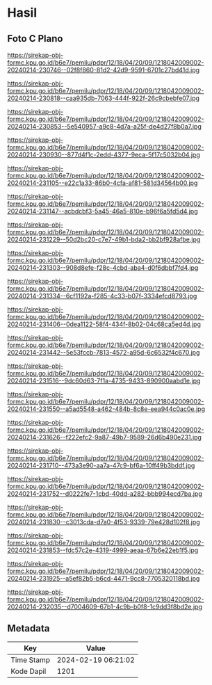 # Hasil

## Foto C Plano

https://sirekap-obj-formc.kpu.go.id/b6e7/pemilu/pdpr/12/18/04/20/09/1218042009002-20240214-230746--02f8f860-81d2-42d9-9591-6701c27bd41d.jpg

https://sirekap-obj-formc.kpu.go.id/b6e7/pemilu/pdpr/12/18/04/20/09/1218042009002-20240214-230818--caa935db-7063-444f-922f-26c9cbebfe07.jpg

https://sirekap-obj-formc.kpu.go.id/b6e7/pemilu/pdpr/12/18/04/20/09/1218042009002-20240214-230853--5e540957-a9c8-4d7a-a25f-de4d27f8b0a7.jpg

https://sirekap-obj-formc.kpu.go.id/b6e7/pemilu/pdpr/12/18/04/20/09/1218042009002-20240214-230930--877d4f1c-2edd-4377-9eca-5f17c5032b04.jpg

https://sirekap-obj-formc.kpu.go.id/b6e7/pemilu/pdpr/12/18/04/20/09/1218042009002-20240214-231105--e22c1a33-86b0-4cfa-af81-581d34564b00.jpg

https://sirekap-obj-formc.kpu.go.id/b6e7/pemilu/pdpr/12/18/04/20/09/1218042009002-20240214-231147--acbdcbf3-5a45-46a5-810e-b96f6a5fd5d4.jpg

https://sirekap-obj-formc.kpu.go.id/b6e7/pemilu/pdpr/12/18/04/20/09/1218042009002-20240214-231229--50d2bc20-c7e7-49b1-bda2-bb2bf928afbe.jpg

https://sirekap-obj-formc.kpu.go.id/b6e7/pemilu/pdpr/12/18/04/20/09/1218042009002-20240214-231303--908d8efe-f28c-4cbd-aba4-d0f6dbbf7fd4.jpg

https://sirekap-obj-formc.kpu.go.id/b6e7/pemilu/pdpr/12/18/04/20/09/1218042009002-20240214-231334--6cf1192a-f285-4c33-b07f-3334efcd8793.jpg

https://sirekap-obj-formc.kpu.go.id/b6e7/pemilu/pdpr/12/18/04/20/09/1218042009002-20240214-231406--0dea1122-58f4-434f-8b02-04c68ca5ed4d.jpg

https://sirekap-obj-formc.kpu.go.id/b6e7/pemilu/pdpr/12/18/04/20/09/1218042009002-20240214-231442--5e53fccb-7813-4572-a95d-6c6532f4c670.jpg

https://sirekap-obj-formc.kpu.go.id/b6e7/pemilu/pdpr/12/18/04/20/09/1218042009002-20240214-231516--9dc60d63-7f1a-4735-9433-890900aabd1e.jpg

https://sirekap-obj-formc.kpu.go.id/b6e7/pemilu/pdpr/12/18/04/20/09/1218042009002-20240214-231550--a5ad5548-a462-484b-8c8e-eea944c0ac0e.jpg

https://sirekap-obj-formc.kpu.go.id/b6e7/pemilu/pdpr/12/18/04/20/09/1218042009002-20240214-231626--f222efc2-9a87-49b7-9589-26d6b490e231.jpg

https://sirekap-obj-formc.kpu.go.id/b6e7/pemilu/pdpr/12/18/04/20/09/1218042009002-20240214-231710--473a3e90-aa7a-47c9-bf6a-10ff49b3bddf.jpg

https://sirekap-obj-formc.kpu.go.id/b6e7/pemilu/pdpr/12/18/04/20/09/1218042009002-20240214-231752--d0222fe7-1cbd-40dd-a282-bbb994ecd7ba.jpg

https://sirekap-obj-formc.kpu.go.id/b6e7/pemilu/pdpr/12/18/04/20/09/1218042009002-20240214-231830--c3013cda-d7a0-4f53-9339-79e428d102f8.jpg

https://sirekap-obj-formc.kpu.go.id/b6e7/pemilu/pdpr/12/18/04/20/09/1218042009002-20240214-231853--fdc57c2e-4319-4999-aeaa-67b6e22eb1f5.jpg

https://sirekap-obj-formc.kpu.go.id/b6e7/pemilu/pdpr/12/18/04/20/09/1218042009002-20240214-231925--a5ef82b5-b6cd-4471-9cc8-7705320118bd.jpg

https://sirekap-obj-formc.kpu.go.id/b6e7/pemilu/pdpr/12/18/04/20/09/1218042009002-20240214-232035--d7004609-67b1-4c9b-b0f8-1c9dd3f8bd2e.jpg


## Metadata

| Key        | Value               |
| ---------- | ------------------- |
| Time Stamp | 2024-02-19 06:21:02 |
| Kode Dapil | 1201                |



